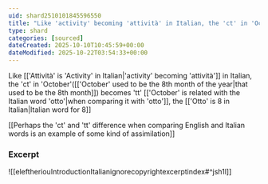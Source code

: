 ```yaml
---
uid: shard2510101845596550
title: "Like 'activity' becoming 'attività' in Italian, the 'ct' in 'October' becomes 'tt' in 'otto'"
type: shard
categories: [sourced]
dateCreated: 2025-10-10T10:45:59+00:00
dateModified: 2025-10-22T03:54:33+00:00
---
```

Like [['Attività' is 'Activity' in Italian|'activity' becoming 'attività']] in Italian, the 'ct' in 'October'([['October' used to be the 8th month of the year|that used to be the 8th month]]) becomes 'tt' [['October' is related with the Italian word 'otto'|when comparing it with 'otto']], the [['Otto' is 8 in Italian|Italian word for 8]]

[[Perhaps the 'ct' and 'tt' difference when comparing English and Italian words is an example of some kind of assimilation]]
### Excerpt
![[eleftheriouIntroductionItalianignorecopyrightexcerptindex#^jsh1l]]